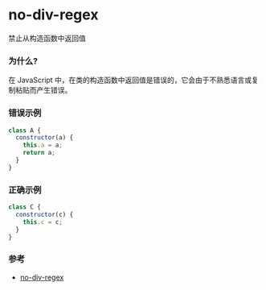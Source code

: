 # no-div-regex

禁止从构造函数中返回值

### 为什么?

在 JavaScript 中，在类的构造函数中返回值是错误的，它会由于不熟悉语言或复制粘贴而产生错误。

### 错误示例

```js
class A {
  constructor(a) {
    this.a = a;
    return a;
  }
}
```

### 正确示例

```js
class C {
  constructor(c) {
    this.c = c;
  }
}
```

### 参考

- [no-div-regex](https://eslint.org/docs/rules/no-div-regex)
